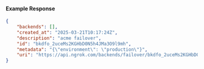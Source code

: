 <!-- Code generated for API Clients. DO NOT EDIT. -->

#### Example Response

```json
{
	"backends": [],
	"created_at": "2025-03-21T10:17:24Z",
	"description": "acme failover",
	"id": "bkdfo_2uceMs2KGHbD0N5h4JMa3O9l9mh",
	"metadata": "{\"environment\": \"production\"}",
	"uri": "https://api.ngrok.com/backends/failover/bkdfo_2uceMs2KGHbD0N5h4JMa3O9l9mh"
}
```
